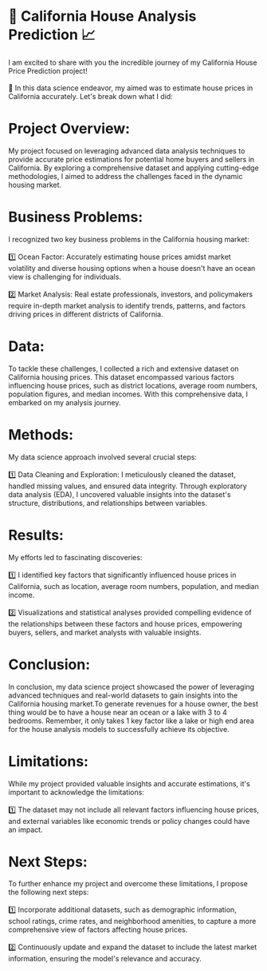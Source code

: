 # 🏡 California House Analysis Prediction 📈

I am excited to share with you the incredible journey of my California House Price Prediction project! <br><br>
🌟 In this data science endeavor, my aimed  was to estimate house prices in California accurately. Let's break down what I did:

# Project Overview:
My project focused on leveraging advanced data analysis techniques to provide accurate price estimations for potential home buyers and sellers in California. By exploring a comprehensive dataset and applying cutting-edge methodologies, I aimed to address the challenges faced in the dynamic housing market.

# Business Problems:
I recognized two key business problems in the California housing market:<br><br>
1️⃣ Ocean Factor: Accurately estimating house prices amidst market volatility and diverse housing options when a house doesn't have an ocean view  is challenging for individuals.<br><br>
2️⃣ Market Analysis: Real estate professionals, investors, and policymakers require in-depth market analysis to identify trends, patterns, and factors driving prices in different districts of California.

# Data:
To tackle these challenges, I collected a rich and extensive dataset on California housing prices. This dataset encompassed various factors influencing house prices, such as district locations, average room numbers, population figures, and median incomes. With this comprehensive data, I embarked on my analysis journey.

# Methods:
My data science approach involved several crucial steps:<br><br>
1️⃣ Data Cleaning and Exploration: I meticulously cleaned the dataset, handled missing values, and ensured data integrity. Through exploratory data analysis (EDA), I uncovered valuable insights into the dataset's structure, distributions, and relationships between variables.

# Results:
My efforts led to fascinating discoveries:<br><br>
1️⃣ I identified key factors that significantly influenced house prices in California, such as location, average room numbers, population, and median income.<br><br>
2️⃣ Visualizations and statistical analyses provided compelling evidence of the relationships between these factors and house prices, empowering buyers, sellers, and market analysts with valuable insights.

# Conclusion:
In conclusion, my data science project showcased the power of leveraging advanced techniques and real-world datasets to gain insights into the California housing market.To generate revenues for a house owner, the best thing would be to have a house near an ocean or a lake with 3 to 4 bedrooms. Remember, it only takes 1 key factor like a lake or high end area for the house analysis models to successfully achieve its objective.


# Limitations:
While my project provided valuable insights and accurate estimations, it's important to acknowledge the limitations:<br><br>
1️⃣ The dataset may not include all relevant factors influencing house prices, and external variables like economic trends or policy changes could have an impact.

# Next Steps:
To further enhance my project and overcome these limitations, I propose the following next steps:<br><br>
1️⃣ Incorporate additional datasets, such as demographic information, school ratings, crime rates, and neighborhood amenities, to capture a more comprehensive view of factors affecting house prices.<br><br>
2️⃣ Continuously update and expand the dataset to include the latest market information, ensuring the model's relevance and accuracy.



